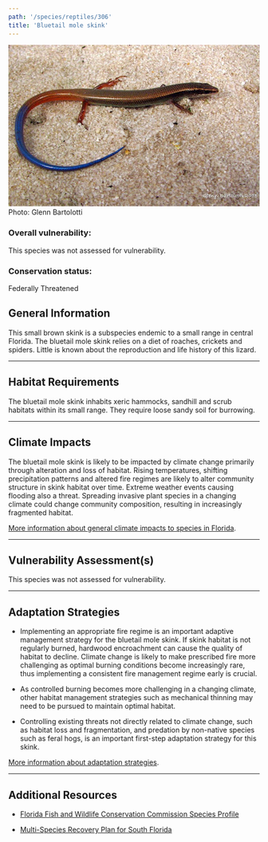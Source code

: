 ```yaml
---
path: '/species/reptiles/306'
title: 'Bluetail mole skink'
---
```


<content-header icon="lizards" title="Bluetail mole skink" subtitle="Eumeces egregius lividus">
</content-header>

<div id="TopSection">

<div class="header-photo"><img src="306.jpg" alt="Photo for 306"/>
<figcaption>Photo: Glenn Bartolotti</figcaption></div>

<div>

### Overall vulnerability:

This species was not assessed for vulnerability.



### Conservation status:

Federally Threatened

</div>
</div>

## General Information

This small brown skink is a subspecies endemic to a small range in central Florida.  The bluetail mole skink relies on a diet of roaches, crickets and spiders.  Little is known about the reproduction and life history of this lizard.

<hr />

## Habitat Requirements

The bluetail mole skink inhabits xeric hammocks, sandhill and scrub habitats within its small range.  They require loose sandy soil for burrowing.

<hr />

## Climate Impacts

The bluetail mole skink is likely to be impacted by climate change primarily through alteration and loss of habitat.  Rising temperatures, shifting precipitation patterns and altered fire regimes are likely to alter community structure in skink habitat over time.  Extreme weather events causing flooding also a threat.  Spreading invasive plant species in a changing climate could change community composition, resulting in increasingly fragmented habitat.

[More information about general climate impacts to species in Florida](/impacts/species).



<hr />

## Vulnerability Assessment(s)

This species was not assessed for vulnerability.

<hr />

## Adaptation Strategies

- Implementing an appropriate fire regime is an important adaptive management strategy for the bluetail mole skink.  If skink habitat is not regularly burned, hardwood encroachment can cause the quality of habitat to decline.  Climate change is likely to make prescribed fire more challenging as optimal burning conditions become increasingly rare, thus implementing a consistent fire management regime early is crucial.

- As controlled burning becomes more challenging in a changing climate, other habitat management strategies such as mechanical thinning may need to be pursued to maintain optimal habitat.

- Controlling existing threats not directly related to climate change, such as habitat loss and fragmentation, and predation by non-native species such as feral hogs, is an important first-step adaptation strategy for this skink.

[More information about adaptation strategies](/strategies).

<hr />


## Additional Resources

- [Florida Fish and Wildlife Conservation Commission Species Profile](https://myfwc.com/wildlifehabitats/profiles/reptiles/bluetail-mole-skink/)

- [Multi-Species Recovery Plan for South Florida](https://ecos.fws.gov/docs/recovery_plan/sfl_msrp/SFL_MSRP_Species.pdf)
